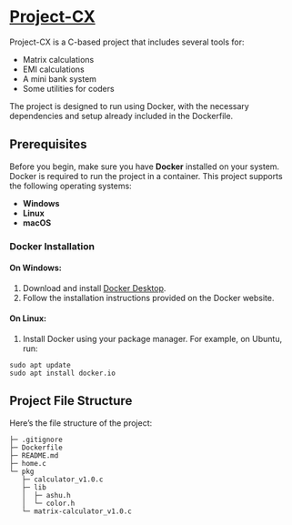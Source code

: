 # [Project-CX](https://github.com/Ashu-45/Project-CX)

Project-CX is a C-based project that includes several tools for:
- Matrix calculations
- EMI calculations
- A mini bank system
- Some utilities for coders

The project is designed to run using Docker, with the necessary dependencies and setup already included in the Dockerfile.

## Prerequisites

Before you begin, make sure you have **Docker** installed on your system. Docker is required to run the project in a container. This project supports the following operating systems:

- **Windows**
- **Linux**
- **macOS**

### Docker Installation

#### On Windows:
1. Download and install [Docker Desktop](https://www.docker.com/products/docker-desktop/).
2. Follow the installation instructions provided on the Docker website.

#### On Linux:
1. Install Docker using your package manager. For example, on Ubuntu, run:
 ```
sudo apt update
sudo apt install docker.io
```

## Project File Structure

Here’s the file structure of the project:
```
├─ .gitignore
├─ Dockerfile
├─ README.md
├─ home.c
└─ pkg
   ├─ calculator_v1.0.c
   ├─ lib
   │  ├─ ashu.h
   │  └─ color.h
   └─ matrix-calculator_v1.0.c
```


